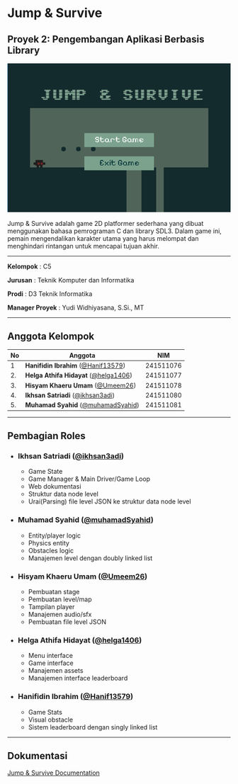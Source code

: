 # Jump & Survive

## Proyek 2: Pengembangan Aplikasi Berbasis Library

![Preview](https://github.com/ikhsan3adi/c5-jump-and-survive/blob/docs/docs/image/index/1742751997051.png?raw=true)

Jump & Survive adalah game 2D platformer sederhana yang dibuat menggunakan bahasa pemrograman C dan library SDL3. Dalam game ini, pemain mengendalikan karakter utama yang harus melompat dan menghindari rintangan untuk mencapai tujuan akhir.

---

**Kelompok** : C5

**Jurusan** : Teknik Komputer dan Informatika

**Prodi** : D3 Teknik Informatika

**Manager Proyek** : Yudi Widhiyasana, S.Si., MT

---

## Anggota Kelompok

| No  | Anggota                                                                 | NIM       |
| --- | ----------------------------------------------------------------------- | --------- |
| 1   | **Hanifidin Ibrahim** ([@Hanif13579](https://github.com/Hanif13579))    | 241511076 |
| 2.  | **Helga Athifa Hidayat** ([@helga1406](https://github.com/helga1406))   | 241511077 |
| 3.  | **Hisyam Khaeru Umam** ([@Umeem26](https://github.com/Umeem26))         | 241511078 |
| 4.  | **Ikhsan Satriadi** ([@ikhsan3adi](https://github.com/ikhsan3adi))      | 241511080 |
| 5.  | **Muhamad Syahid** ([@muhamadSyahid](https://github.com/muhamadSyahid)) | 241511081 |

---

## Pembagian Roles

- ### Ikhsan Satriadi ([@ikhsan3adi](https://github.com/ikhsan3adi))

  - Game State
  - Game Manager & Main Driver/Game Loop
  - Web dokumentasi
  - Struktur data node level
  - Urai(Parsing) file level JSON ke struktur data node level

- ### Muhamad Syahid ([@muhamadSyahid](https://github.com/muhamadSyahid))

  - Entity/player logic
  - Physics entity
  - Obstacles logic
  - Manajemen level dengan doubly linked list

- ### Hisyam Khaeru Umam ([@Umeem26](https://github.com/Umeem26))

  - Pembuatan stage
  - Pembuatan level/map
  - Tampilan player
  - Manajemen audio/sfx
  - Pembuatan file level JSON

- ### Helga Athifa Hidayat ([@helga1406](https://github.com/helga1406))

  - Menu interface
  - Game interface
  - Manajemen assets
  - Manajemen interface leaderboard

- ### Hanifidin Ibrahim ([@Hanif13579](https://github.com/Hanif13579))

  - Game Stats
  - Visual obstacle
  - Sistem leaderboard dengan singly linked list

---

## Dokumentasi

[Jump &amp; Survive Documentation](https://ikhsan3adi.github.io/c5-jump-and-survive/)

